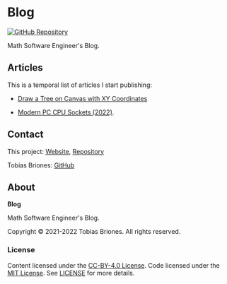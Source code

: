 # Blog

[![GitHub Repository](https://img.shields.io/static/v1?label=GITHUB&message=REPOSITORY&labelColor=555&color=0277bd&style=for-the-badge&logo=GITHUB)](https://github.com/tobiasbriones/blog)

Math Software Engineer's Blog.

## Articles

This is a temporal list of articles I start publishing:

- [Draw a Tree on Canvas with XY Coordinates](https://blog.mathsoftware.engineer/draw-a-tree-on-canvas-with-xy-coordinates)

- [Modern PC CPU Sockets (2022)](https://blog.mathsoftware.engineer/2022-01-31-modern-pc-cpu-sockets).

## Contact

This project: [Website](https://blog.mathsoftware.engineer),
[Repository](https://github.com/tobiasbriones/blog)

Tobias Briones: [GitHub](https://github.com/tobiasbriones)

## About

**Blog**

Math Software Engineer's Blog.

Copyright © 2021-2022 Tobias Briones. All rights reserved.

### License

Content licensed under the [CC-BY-4.0 License](LICENSE-CC). Code licensed
under the [MIT License](LICENSE-MIT). See [LICENSE](LICENSE.md) for more
details.
